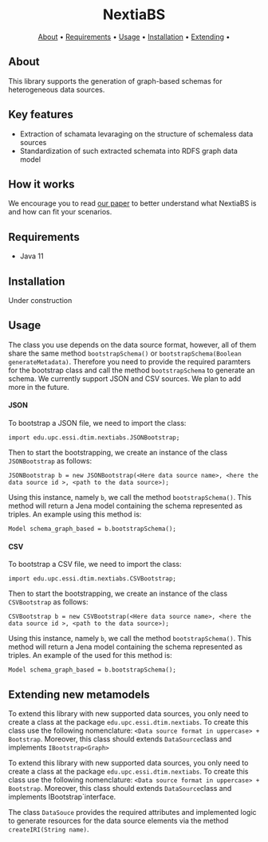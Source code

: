 


<h1 align="center">NextiaBS</h1>

<p align="center">
  <a href="#about">About</a> •
  <a href="#requirements">Requirements</a> •
  <a href="#usage">Usage</a> •
  <a href="#installation">Installation</a> •
  <a href="#extending">Extending</a> •
</p>



## About
This library supports the generation of graph-based schemas for heterogeneous data sources.
  
## Key features   
* Extraction of schamata levaraging on the structure of schemaless data sources 
* Standardization of such extracted schemata into RDFS graph data model

## How it works

We encourage you to read [our paper](http://www.semantic-web-journal.net/system/files/swj3138.pdf) to better understand what NextiaBS is and how can fit your scenarios. 

## Requirements
* Java 11

## Installation
Under construction

## Usage    

The class you use depends on the data source format, however, all of them share the same method `bootstrapSchema()` or `bootstrapSchema(Boolean generateMetadata)`. Therefore you need to provide the required paramters for the bootstrap class and call the method `bootstrapSchema` to generate an schema. We currently support JSON and CSV sources. We plan to add more in the future. 


#### JSON
To bootstrap a JSON file, we need to import the class:

```
import edu.upc.essi.dtim.nextiabs.JSONBootstrap;

```

Then to start the bootstrapping, we create an instance of the class `JSONBootstrap` as follows:

```
JSONBootstrap b = new JSONBootstrap(<Here data source name>, <here the data source id >, <path to the data source>);
```
Using this instance, namely `b`, we call the method `bootstrapSchema()`. This method will return a Jena model containing the schema represented as triples. An example using this method is:

```
Model schema_graph_based = b.bootstrapSchema();
```

#### CSV
To bootstrap a CSV file, we need to import the class:

```
import edu.upc.essi.dtim.nextiabs.CSVBootstrap;

```

Then to start the bootstrapping, we create an instance of the class `CSVBootstrap` as follows:

```
CSVBootstrap b = new CSVBootstrap(<Here data source name>, <here the data source id >, <path to the data source>);
```
Using this instance, namely `b`, we call the method `bootstrapSchema()`. This method will return a Jena model containing the schema represented as triples. An example of the used for this method is:

```
Model schema_graph_based = b.bootstrapSchema();
```

## Extending new metamodels

To extend this library with new supported data sources, you only need to create a class at the package `edu.upc.essi.dtim.nextiabs`. To create this class use the following nomenclature: `<Data source format in uppercase> + Bootstrap`. Moreover, this class should extends `DataSource`class and implements `IBootstrap<Graph>`

To extend this library with new supported data sources, you only need to create a class at the package `edu.upc.essi.dtim.nextiabs`. To create this class use the following nomenclature: `<Data source format in uppercase> + Bootstrap`. Moreover, this class should extends `DataSource`class and implements IBootstrap<Graph>`interface.

The class `DataSouce` provides the required attributes and implemented logic to generate resources for the data source elements via the method `createIRI(String name)`. 






